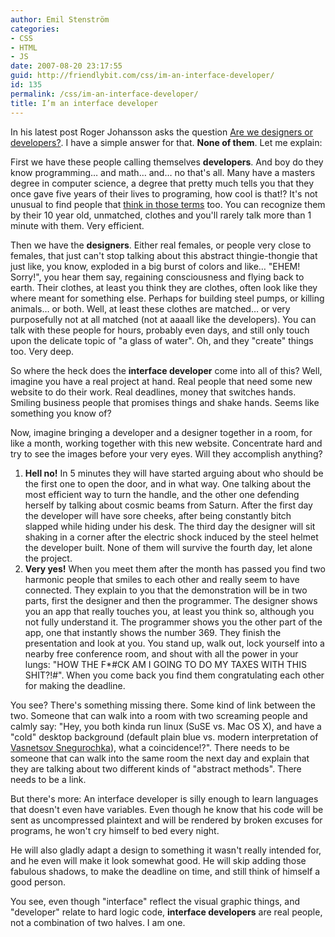 ```yaml
---
author: Emil Stenström
categories:
- CSS
- HTML
- JS
date: 2007-08-20 23:17:55
guid: http://friendlybit.com/css/im-an-interface-developer/
id: 135
permalink: /css/im-an-interface-developer/
title: I’m an interface developer
---
```


In his latest post Roger Johansson asks the question [Are we designers or developers?](http://www.456bereastreet.com/archive/200708/are_we_designers_or_developers/). I have a simple answer for that. **None of them**. Let me explain:

First we have these people calling themselves **developers**. And boy do they know programming… and math… and… no that's all. Many have a masters degree in computer science, a degree that pretty much tells you that they once gave five years of their lives to programing, how cool is that!? It's not unusual to find people that [think in those terms](http://xkcd.com/55/) too. You can recognize them by their 10 year old, unmatched, clothes and you'll rarely talk more than 1 minute with them. Very efficient.

Then we have the **designers**. Either real females, or people very close to females, that just can't stop talking about this abstract thingie-thongie that just like, you know, exploded in a big burst of colors and like… "EHEM! Sorry!", you hear them say, regaining consciousness and flying back to earth. Their clothes, at least you think they are clothes, often look like they where meant for something else. Perhaps for building steel pumps, or killing animals… or both. Well, at least these clothes are matched… or very purposefully not at all matched (not at aaaall like the developers). You can talk with these people for hours, probably even days, and still only touch upon the delicate topic of "a glass of water". Oh, and they "create" things too. Very deep.

So where the heck does the **interface developer** come into all of this? Well, imagine you have a real project at hand. Real people that need some new website to do their work. Real deadlines, money that switches hands. Smiling business people that promises things and shake hands. Seems like something you know of?

Now, imagine bringing a developer and a designer together in a room, for like a month, working together with this new website. Concentrate hard and try to see the images before your very eyes. Will they accomplish anything?

  1. **Hell no!** In 5 minutes they will have started arguing about who should be the first one to open the door, and in what way. One talking about the most efficient way to turn the handle, and the other one defending herself by talking about cosmic beams from Saturn. After the first day the developer will have sore cheeks, after being constantly bitch slapped while hiding under his desk. The third day the designer will sit shaking in a corner after the electric shock induced by the steel helmet the developer built. None of them will survive the fourth day, let alone the project.
  2. **Very yes!** When you meet them after the month has passed you find two harmonic people that smiles to each other and really seem to have connected. They explain to you that the demonstration will be in two parts, first the designer and then the programmer. The designer shows you an app that really touches you, at least you think so, although you not fully understand it. The programmer shows you the other part of the app, one that instantly shows the number 369. They finish the presentation and look at you. You stand up, walk out, lock yourself into a nearby free conference room, and shout with all the power in your lungs: "HOW THE F*#CK AM I GOING TO DO MY TAXES WITH THIS SHIT?!#". When you come back you find them congratulating each other for making the deadline.

You see? There's something missing there. Some kind of link between the two. Someone that can walk into a room with two screaming people and calmly say: "Hey, you both kinda run linux (SuSE vs. Mac OS X), and have a "cold" desktop background (default plain blue vs. modern interpretation of [Vasnetsov Snegurochka](http://en.wikipedia.org/wiki/Image:Vasnetsov_Snegurochka.jpg)), what a coincidence!?". There needs to be someone that can walk into the same room the next day and explain that they are talking about two different kinds of "abstract methods". There needs to be a link.

But there's more: An interface developer is silly enough to learn languages that doesn't even have variables. Even though he know that his code will be sent as uncompressed plaintext and will be rendered by broken excuses for programs, he won't cry himself to bed every night.

He will also gladly adapt a design to something it wasn't really intended for, and he even will make it look somewhat good. He will skip adding those fabulous shadows, to make the deadline on time, and still think of himself a good person.

You see, even though "interface" reflect the visual graphic things, and "developer" relate to hard logic code, **interface developers** are real people, not a combination of two halves. I am one.
